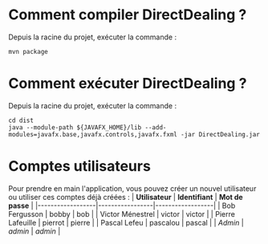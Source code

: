 # Comment compiler DirectDealing ?
Depuis la racine du projet, exécuter la commande :
```
mvn package
```



# Comment exécuter DirectDealing ?
Depuis la racine du projet, exécuter la commande :
```
cd dist
java --module-path ${JAVAFX_HOME}/lib --add-modules=javafx.base,javafx.controls,javafx.fxml -jar DirectDealing.jar
```


# Comptes utilisateurs
Pour prendre en main l'application, vous pouvez créer un nouvel utilisateur ou utiliser ces comptes déjà créées :
| **Utilisateur**  | **Identifiant** | **Mot de passe** |
|------------------|-----------------|------------------|
| Bob Fergusson    | bobby           | bob              |
| Victor Ménestrel | victor          | victor           |
| Pierre Lafeuille | pierrot         | pierre           |
| Pascal Lefeu     | pascalou        | pascal           |
| _Admin_          | _admin_         | _admin_          |
